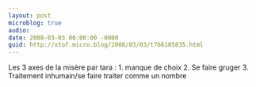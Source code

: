 ```yaml
---
layout: post
microblog: true
audio: 
date: 2008-03-03 00:00:00 -0000
guid: http://xtof.micro.blog/2008/03/03/t766185835.html
---
```

Les 3 axes de la misère par tara : 1. manque de choix 2. Se faire gruger 3. Traitement inhumain/se faire traiter comme un nombre
